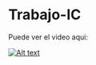 # Trabajo-IC


Puede ver el video aqui:

[![Alt text](https://img.youtube.com/vi/JREeYFGsT8g/0.jpg)](https://www.youtube.com/watch?v=JREeYFGsT8g)
